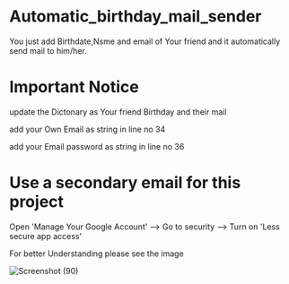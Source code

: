 # Automatic_birthday_mail_sender
You just add Birthdate,Nsme and email of Your friend and it automatically send mail to him/her.

# Important Notice
update the Dictonary as Your friend Birthday and their mail

add your Own Email as string in line no 34

add your Email password as string in line no 36

# Use a secondary email for this project 
Open 'Manage Your Google Account' --> Go to security --> Turn on 'Less secure app access'

For better Understanding please see the image

![Screenshot (90)](https://user-images.githubusercontent.com/86741434/132941355-a94c1840-6cb0-4a21-8e17-5f8aea1e3f3d.png)
